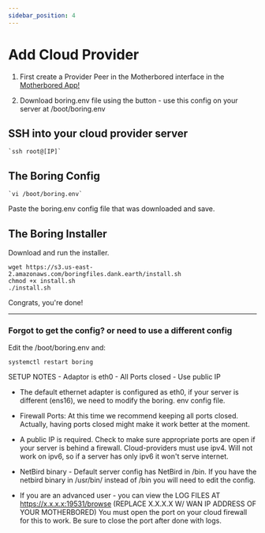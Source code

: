 ```yaml
---
sidebar_position: 4
---
```


# Add Cloud Provider

1. First create a Provider Peer in the Motherbored interface in the [Motherbored App!](https://motherbored.app)

2. Download boring.env file using the button - use this config on your server at /boot/boring.env

## SSH into your cloud provider server

```
`ssh root@[IP]`
```

## The Boring Config

```
`vi /boot/boring.env`
```

Paste the boring.env config file that was downloaded
and save.

## The Boring Installer

Download and run the installer.

```
wget https://s3.us-east-2.amazonaws.com/boringfiles.dank.earth/install.sh
chmod +x install.sh
./install.sh
```

Congrats, you're done!

---

### Forgot to get the config? or need to use a different config

Edit the /boot/boring.env and:

```
systemctl restart boring
```

SETUP NOTES - Adaptor is eth0 - All Ports closed - Use public IP

- The default ethernet adapter is configured as eth0, if your server is different (ens16), we need to modify the boring. env config file.

- Firewall Ports: At this time we recommend keeping all ports closed. Actually, having ports closed might make it work better at the moment.

- A public IP is required. Check to make sure appropriate ports are open if your server is behind a firewall. Cloud-providers must use ipv4. Will not work on ipv6, so if a server has only ipv6 it won't serve internet.

- NetBird binary - Default server config has NetBird in /bin. If you have the netbird binary in /usr/bin/ instead of /bin you will need to edit the config.

- If you are an advanced user - you can view the LOG FILES AT <https://x.x.x.x:19531/browse> (REPLACE X.X.X.X W/ WAN IP ADDRESS OF YOUR MOTHERBORED) You must open the port on your cloud firewall for this to work. Be sure to close the port after done with logs.
